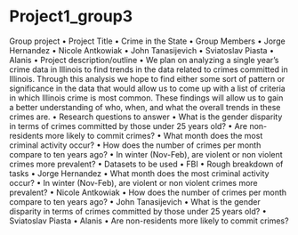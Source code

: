 # Project1_group3
Group project
•	Project Title
•	Crime in the State 
•	Group Members
•	Jorge Hernandez
•	Nicole Antkowiak
•	John Tanasijevich
•	Sviatoslav Piasta
•	Alanis
•	Project description/outline
•	We plan on analyzing a single year’s crime data in Illinois to find trends in the data related to crimes committed in Illinois. Through this analysis we hope to find either some sort of pattern or significance in the data that would allow us to come up with a list of criteria in which Illinois crime is most common. These findings will allow us to gain a better understanding of who, when, and what the overall trends in these crimes are. 
•	Research questions to answer 
•	What is the gender disparity in terms of crimes committed by those under 25 years old?
•	Are non-residents more likely to commit crimes?
•	What month does the most criminal activity occur?
•	How does the number of crimes per month compare to ten years ago?
•	In winter (Nov-Feb), are violent or non violent crimes more prevalent?
•	Datasets to be used
•	FBI 
•	Rough breakdown of tasks 
•	Jorge Hernandez
•	What month does the most criminal activity occur?
•	In winter (Nov-Feb), are violent or non violent crimes more prevalent?
•	Nicole Antkowiak
•	How does the number of crimes per month compare to ten years ago?
•	John Tanasijevich
•	What is the gender disparity in terms of crimes committed by those under 25 years old?
•	Sviatoslav Piasta
•	Alanis
•	Are non-residents more likely to commit crimes?
